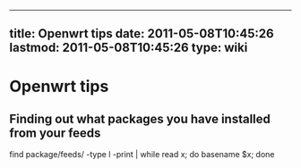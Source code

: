 
---
title: Openwrt tips
date: 2011-05-08T10:45:26
lastmod: 2011-05-08T10:45:26
type: wiki
---
Openwrt tips
============

Finding out what packages you have installed from your feeds
------------------------------------------------------------

find package/feeds/ -type l -print | while read x; do basename \$x; done
